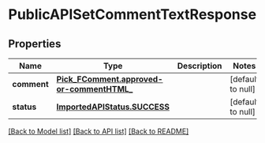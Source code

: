 # PublicAPISetCommentTextResponse
## Properties

| Name | Type | Description | Notes |
|------------ | ------------- | ------------- | -------------|
| **comment** | [**Pick_FComment.approved-or-commentHTML_**](Pick_FComment.approved-or-commentHTML_.md) |  | [default to null] |
| **status** | [**ImportedAPIStatus.SUCCESS**](ImportedAPIStatus.SUCCESS.md) |  | [default to null] |

[[Back to Model list]](../README.md#documentation-for-models) [[Back to API list]](../README.md#documentation-for-api-endpoints) [[Back to README]](../README.md)


